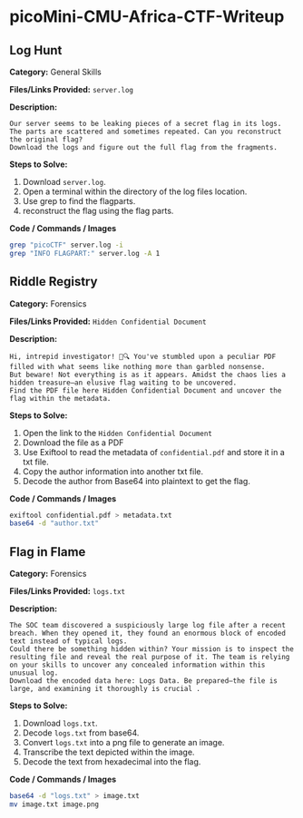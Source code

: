 # picoMini-CMU-Africa-CTF-Writeup

## Log Hunt
**Category:** General Skills

**Files/Links Provided:** ```server.log```


**Description:**  

```
Our server seems to be leaking pieces of a secret flag in its logs.
The parts are scattered and sometimes repeated. Can you reconstruct the original flag?
Download the logs and figure out the full flag from the fragments.
```

**Steps to Solve:**  
1. Download ```server.log```.
2. Open a terminal within the directory of the log files location.
3. Use grep to find the flagparts.
4. reconstruct the flag using the flag parts.


**Code / Commands / Images**
```bash
grep "picoCTF" server.log -i
grep "INFO FLAGPART:" server.log -A 1 
```

## Riddle Registry
**Category:** Forensics

**Files/Links Provided:** ```Hidden Confidential Document```


**Description:**  

```
Hi, intrepid investigator! 📄🔍 You've stumbled upon a peculiar PDF filled with what seems like nothing more than garbled nonsense.
But beware! Not everything is as it appears. Amidst the chaos lies a hidden treasure—an elusive flag waiting to be uncovered.
Find the PDF file here Hidden Confidential Document and uncover the flag within the metadata.
```

**Steps to Solve:**  
1. Open the link to the ```Hidden Confidential Document```
2. Download the file as a PDF
3. Use Exiftool to read the metadata of ```confidential.pdf``` and store it in a txt file.
4. Copy the author information into another txt file.
5. Decode the author from Base64 into plaintext to get the flag.


**Code / Commands / Images**
```bash
exiftool confidential.pdf > metadata.txt
base64 -d "author.txt"
```

## Flag in Flame
**Category:** Forensics

**Files/Links Provided:** ```logs.txt```


**Description:**  

```
The SOC team discovered a suspiciously large log file after a recent breach. When they opened it, they found an enormous block of encoded text instead of typical logs.
Could there be something hidden within? Your mission is to inspect the resulting file and reveal the real purpose of it. The team is relying on your skills to uncover any concealed information within this unusual log.
Download the encoded data here: Logs Data. Be prepared—the file is large, and examining it thoroughly is crucial .
```

**Steps to Solve:**  
1. Download ```logs.txt```.
2. Decode ```logs.txt``` from base64.
3. Convert ```logs.txt``` into a png file to generate an image.
4. Transcribe the text depicted within the image.
5. Decode the text from hexadecimal into the flag.


**Code / Commands / Images**
```bash
base64 -d "logs.txt" > image.txt
mv image.txt image.png
```
